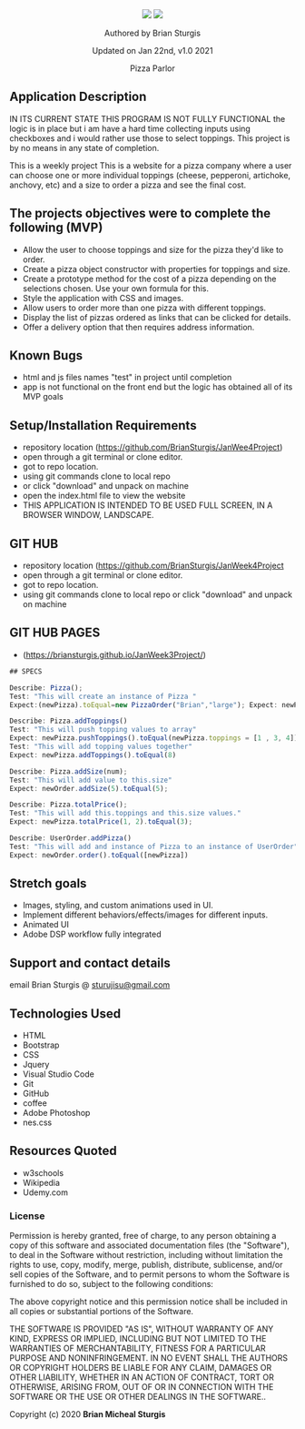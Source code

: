 
<div align="center">
<img src="img/.jpg" width="auto" height="auto" >
<img src="img/.jpg" width="auto" height="auto" >
</div>
<p align="center"> Authored by Brian Sturgis</p>
<p align="center">Updated on Jan 22nd, v1.0 2021</p>
<p align="center">Pizza Parlor</p>

## Application Description

IN ITS CURRENT STATE THIS PROGRAM IS NOT FULLY FUNCTIONAL
the logic is in place but i am have a hard time collecting inputs using checkboxes and i would rather use those to select toppings.   This project is by no means in any state of completion.


This is a weekly project 
This is a website for a pizza company where a user can choose one or more individual toppings (cheese, pepperoni, artichoke, anchovy, etc) and a size to order a pizza and see the final cost.

## The projects objectives were to complete the following (MVP)
- Allow the user to choose toppings and size for the pizza they'd like to order.
- Create a pizza object constructor with properties for toppings and size.
- Create a prototype method for the cost of a pizza depending on the selections chosen. Use your own formula for this.
- Style the application with CSS and images.
- Allow users to order more than one pizza with different toppings.
- Display the list of pizzas ordered as links that can be clicked for details.
- Offer a delivery option that then requires address information.

## Known Bugs
- html and js files names "test" in project until completion
- app is not functional on the front end but the logic has obtained all of its MVP goals

## Setup/Installation Requirements
- repository location (https://github.com/BrianSturgis/JanWee4Project)
- open through a git terminal or clone editor.
- got to repo location.
- using git commands clone to local repo
- or click "download" and unpack on machine
- open the index.html file to view the website
- THIS APPLICATION IS INTENDED TO BE USED FULL SCREEN, IN  A BROWSER WINDOW, LANDSCAPE.

## GIT HUB
- repository location (https://github.com/BrianSturgis/JanWeek4Project
- open through a git terminal or clone editor.
- got to repo location.
- using git commands clone to local repo or click "download" and unpack on machine

## GIT HUB PAGES 
- (https://briansturgis.github.io/JanWeek3Project/)






```js
## SPECS

Describe: Pizza();
Test: "This will create an instance of Pizza "
Expect:(newPizza).toEqual=new PizzaOrder("Brian","large"); Expect: newPizza.name.toEqual("Brian")

Describe: Pizza.addToppings()
Test: "This will push topping values to array"
Expect: newPizza.pushToppings().toEqual(newPizza.toppings = [1 , 3, 4]);
Test: "This will add topping values together"
Expect: newPizza.addToppings().toEqual(8)

Describe: Pizza.addSize(num);
Test: "This will add value to this.size"
Expect: newOrder.addSize(5).toEqual(5); 

Describe: Pizza.totalPrice();
Test: "This will add this.toppings and this.size values."
Expect: newPizza.totalPrice(1, 2).toEqual(3);

Describe: UserOrder.addPizza()
Test: "This will add and instance of Pizza to an instance of UserOrder"
Expect: newOrder.order().toEqual([newPizza])


```


## Stretch goals
- Images, styling, and custom animations used in UI.
- Implement different behaviors/effects/images for different inputs.
- Animated UI
- Adobe DSP workflow fully integrated 

## Support and contact details
email Brian Sturgis @ <sturujisu@gmail.com>

## Technologies Used
* HTML
* Bootstrap
* CSS
* Jquery
* Visual Studio Code
* Git
* GitHub
* coffee
* Adobe Photoshop
* nes.css

## Resources Quoted
- w3schools
- Wikipedia
- Udemy.com

### License
Permission is hereby granted, free of charge, to any person obtaining a copy of this software and associated documentation files (the "Software"), to deal in the Software without restriction, including without limitation the rights to use, copy, modify, merge, publish, distribute, sublicense, and/or sell copies of the Software, and to permit persons to whom the Software is furnished to do so, subject to the following conditions:

The above copyright notice and this permission notice shall be included in all copies or substantial portions of the Software.

THE SOFTWARE IS PROVIDED "AS IS", WITHOUT WARRANTY OF ANY KIND, EXPRESS OR IMPLIED, INCLUDING BUT NOT LIMITED TO THE WARRANTIES OF MERCHANTABILITY, FITNESS FOR A PARTICULAR PURPOSE AND NONINFRINGEMENT. IN NO EVENT SHALL THE AUTHORS OR COPYRIGHT HOLDERS BE LIABLE FOR ANY CLAIM, DAMAGES OR OTHER LIABILITY, WHETHER IN AN ACTION OF CONTRACT, TORT OR OTHERWISE, ARISING FROM, OUT OF OR IN CONNECTION WITH THE SOFTWARE OR THE USE OR OTHER DEALINGS IN THE SOFTWARE..

Copyright (c) 2020 **Brian Micheal Sturgis**